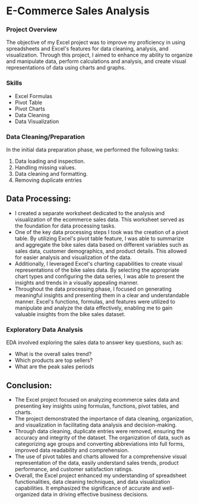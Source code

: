 # E-Commerce Sales Analysis

### Project Overview
 The objective of my Excel project was to improve my proficiency in using 
spreadsheets and Excel's features for data cleaning, analysis, and visualization. Through 
this project, I aimed to enhance my ability to organize and manipulate data, perform 
calculations and analysis, and create visual representations of data using charts and 
graphs.

### Skills

- Excel Formulas
- Pivot Table
- Pivot Charts
- Data Cleaning
- Data Visualization

### Data Cleaning/Preparation

In the initial data preparation phase, we performed the following tasks:
1. Data loading and inspection.
2. Handling missing values.
3. Data cleaning and formatting.
4. Removing  duplicate entries

## Data Processing:
 - I created a separate worksheet dedicated to the analysis and visualization 
of the ecommerce sales data. This worksheet served as the foundation for data processing 
tasks.
 - One of the key data processing steps I took was the creation of a pivot table. By 
utilizing Excel's pivot table feature, I was able to summarize and aggregate the bike 
sales data based on different variables such as sales data, customer demographics, and 
product details. This allowed for easier analysis and visualization of the data.
 - Additionally, I leveraged Excel's charting capabilities to create visual representations 
of the bike sales data. By selecting the appropriate chart types and configuring the data 
series, I was able to present the insights and trends in a visually appealing manner.
 - Throughout the data processing phase, I focused on generating meaningful insights 
and presenting them in a clear and understandable manner. Excel's functions, formulas, 
and features were utilized to manipulate and analyze the data effectively, enabling me 
to gain valuable insights from the bike sales dataset.

### Exploratory Data Analysis

EDA involved exploring the sales data to answer key questions, such as:

- What is the overall sales trend?
- Which products are top sellers?
- What are the peak sales periods

## Conclusion:
 - The Excel project focused on analyzing ecommerce sales data and presenting key insights 
using formulas, functions, pivot tables, and charts.
 - The project demonstrated the importance of data cleaning, organization, and visualization in facilitating data analysis and decision-making.
 - Through data cleaning, duplicate entries were removed, ensuring the accuracy and 
integrity of the dataset. The organization of data, such as categorizing age groups and 
converting abbreviations into full forms, improved data readability and comprehension.
 - The use of pivot tables and charts allowed for a comprehensive visual representation 
of the data, easily understand sales trends, product performance, and customer satisfaction ratings. 
 - Overall, the Excel project enhanced my understanding of spreadsheet functionalities, 
data cleaning techniques, and data visualization capabilities. It emphasized the 
significance of accurate and well-organized data in driving effective business decisions.
